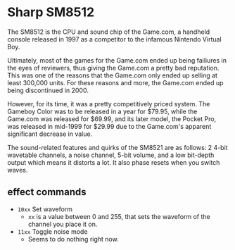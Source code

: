 # Sharp SM8512

The SM8512 is the CPU and sound chip of the Game.com, a handheld console released in 1997 as a competitor to the infamous Nintendo Virtual Boy.

Ultimately, most of the games for the Game.com ended up being failiures in the eyes of reviewers, thus giving the Game.com a pretty bad reputation. This was one of the reasons that the Game.com only ended up selling at least 300,000 units. For these reasons and more, the Game.com ended up being discontinued in 2000. 

However, for its time, it was a pretty competitively priced system. The Gameboy Color was to be released in a year for $79.95, while the Game.com was released for $69.99, and its later model, the Pocket Pro, was released in mid-1999 for $29.99 due to the Game.com's apparent significant decrease in value.

The sound-related features and quirks of the SM8521 are as follows: 2 4-bit wavetable channels, a noise channel, 5-bit volume, and a low bit-depth output which means it distorts a lot. It also phase resets when you switch waves.

## effect commands

- `10xx` Set waveform
  - `xx` is a value between 0 and 255, that sets the waveform of the channel you place it on.
- `11xx` Toggle noise mode
  - Seems to do nothing right now.
